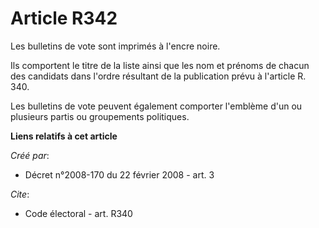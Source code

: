 # Article R342

Les bulletins de vote sont imprimés à l'encre noire. 

Ils comportent le titre de la liste ainsi que les nom et prénoms de chacun des candidats dans l'ordre résultant de la
publication prévu à l'article R. 340.

Les bulletins de vote peuvent également comporter l'emblème d'un ou plusieurs partis ou groupements politiques.

**Liens relatifs à cet article**

_Créé par_:

  - Décret n°2008-170 du 22 février 2008 - art. 3

_Cite_:

  - Code électoral - art. R340
